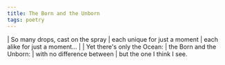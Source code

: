 ```yaml
---
title: The Born and the Unborn
tags: poetry
---
```


| So many drops, cast on the spray
| each unique for just a moment
| each alike for just a moment...
|
| Yet there's only the Ocean:
| the Born and the Unborn:
| with no difference between
| but the one I think I see.
